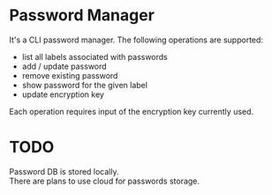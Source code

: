 # Password Manager
It's a CLI password manager. The following operations are supported:
* list all labels associated with passwords
* add / update password
* remove existing password
* show password for the given label
* update encryption key

Each operation requires input of the encryption key currently used.

# TODO
Password DB is stored locally.  
There are plans to use cloud for passwords storage.
